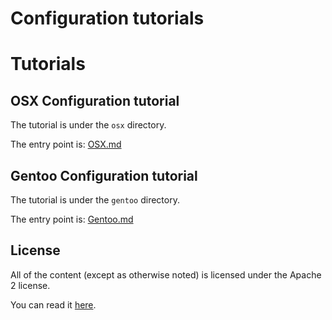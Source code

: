 # Configuration tutorials

# Tutorials

## OSX Configuration tutorial

The tutorial is under the `osx` directory.

The entry point is: [OSX.md](./osx/osx.md)

## Gentoo Configuration tutorial

The tutorial is under the `gentoo` directory.

The entry point is: [Gentoo.md](./gentoo/gentoo.md)

## License

All of the content (except as otherwise noted) is licensed under the Apache 2 license.

You can read it [here](./LICENSE).
